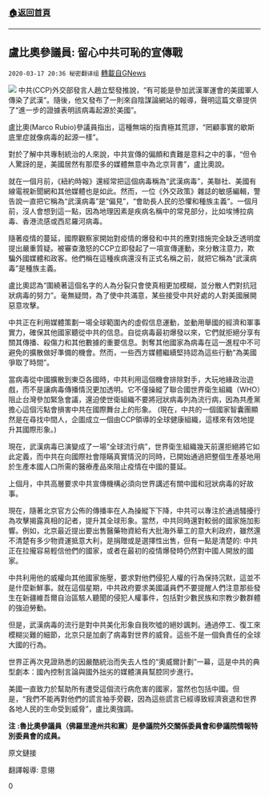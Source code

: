 ###  [:house:返回首頁](https://github.com/ourhimalayas/txt)
---

## 盧比奧參議員: 留心中共可恥的宣傳戰
`2020-03-17 20:36 秘密翻译组` [轉載自GNews](https://gnews.org/zh-hant/143679/)

![](https://s3-ap-northeast-1.amazonaws.com/news.guo.offload.media/wp-content/uploads/2020/03/17203523/1-167.jpg)
中共(CCP)外交部發言人趙立堅發推說，“有可能是參加武漢軍運會的美國軍人傳染了武漢”。隨後，他又發布了一則來自陰謀論網站的報導，聲明這篇文章提供了“進一步的證據表明該病毒起源於美國”。

盧比奧(Marco Rubio)參議員指出，這種無端的指責極其荒謬，“罔顧事實的歇斯底里症就像病毒的起源一樣”。

對於了解中共專制統治的人來說，中共宣傳的偏頗和責難是意料之中的事，“但令人驚訝的是，美國居然有那麼多的媒體無意中為北京背書”，盧比奧說。

就在一個月前，《紐約時報》還經常把這個病毒稱為“武漢病毒”，美聯社、美國有線電視新聞網和其他媒體也是如此。然而，一位《外交政策》雜誌的敏感編輯，警告說一直把它稱為“武漢病毒”是“偏見”，“會助長人民的恐懼和種族主義”。一個月前，沒人會想到這一點，因為地理因素是疾病名稱中的常見部分，比如埃博拉病毒、香港流感或西尼羅河病毒。

隨著疫情的蔓延，國際觀察家開始對疫情的爆發和中共的應對措施完全缺乏透明度提出嚴重質疑。被審查激怒的CCP立即發起了一項宣傳運動，來分散注意力，欺騙外國媒體和政客。他們稱在這種疾病還沒有正式名稱之前，就把它稱為“武漢病毒”是種族主義。

盧比奧認為“圍繞著這個名字的人為分裂只會使真相更加模糊，並分散人們對抗冠狀病毒的努力”。毫無疑問，為了使中共滿意，某些接受中共好處的人對美國展開惡意攻擊。

中共正在利用媒體策劃一場全球範圍內的虛假信息運動，並動用舉國的經濟和軍事實力，確保其他國家聽從中共的信息。自從病毒最初爆發以來，它們就拒絕分享有關其傳播、殺傷力和其他數據的重要信息。剝奪其他國家為病毒在這一進程中不可避免的擴散做好準備的機會。然而，一些西方媒體繼續堅持認為這些行動“為美國爭取了時間”。

當病毒從中國擴散到東亞各國時，中共利用這個機會排除對手，大玩地緣政治遊戲，而不是讓病毒傳播情況更加透明。它不僅操縱了聯合國世界衛生組織（WHO）阻止台灣參加緊急會議，還迫使世衛組織不要將冠狀病毒列為流行病，因為共產黨擔心這個污點會損害中共在國際舞台上的形象。 (現在，中共的一個國家智囊團顯然是在尋找中間人，企圖成立一個由CCP領導的全球健康組織，這樣來有效地提升其國際形象。)

現在，武漢病毒已演變成了一場“全球流行病”，世界衛生組織幾天前還拒絕將它如此定義，而中共在向國際社會隱瞞真實情況的同時，已開始通過把整個生產基地用於生產本國人口所需的醫療產品來阻止疫情在中國的蔓延。

上個月，中共高層要求中共宣傳機構必須向世界講述有關中國和冠狀病毒的好故事。

現在，隨著北京官方公佈的傳播率在人為操縱下下降，中共可以專注於通過騷擾行為攻擊揭露真相的記者，提升其全球形象。當然，中共同時還對較弱的國家施加影響。例如，北京最近提出要出售醫藥物資給有大批海外華工的意大利政府，雖然還不清楚有多少物資運抵意大利，是捐贈或是選擇性出售，但有一點是清楚的: 中共正在拉攏容易輕信他們的國家，或者在最初的疫情爆發時仍然對中國人開放的國家。

中共利用他的威權向其他國家施壓，要求對他們侵犯人權的行為保持沉默，這並不是什麼新鮮事。就在這個星期，中共政府要求美國議員們不要提醒人們注意那些發生在新疆維吾爾自治區駭人聽聞的侵犯人權事件，包括對少數民族和宗教少數群體的強迫勞動。

但是，武漢病毒的流行是對中共美化形象自我吹噓的絕妙諷刺。通過停工、復工來模糊災難的細節，北京只是加劇了病毒對世界的威脅。這些不是一個負責任的全球大國的行為。

世界正再次見證熟悉的因嚴酷統治而失去人性的“奧威爾計劃”一幕，這是中共的典型劇本：國內控制言論與國外拙劣的媒體演員幫腔同步進行。

美國一直致力於幫助所有遭受這個流行病危害的國家，當然也包括中國。但是，“我們不能再對他們的謊言袖手旁觀，因為這些謊言已經導致經濟衰退和世界各地人民的生命受到威脅”，盧比奧強調。

**注** **:魯比奧參議員（佛羅里達州共和黨）是參議院外交關係委員會和參議院情報特別委員會的成員。**

原文鏈接

翻譯報導: 意翎

0
